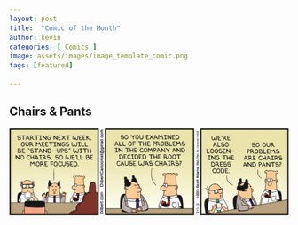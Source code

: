 ```yaml
---
layout: post
title:  "Comic of the Month"
author: kevin
categories: [ Comics ]
image: assets/images/image_template_comic.png
tags: [featured]

---
```


## Chairs & Pants

![Dilbert_Chairs_and_Pants](../assets/images/Dilbert_Chairs_and_Pants.png)
